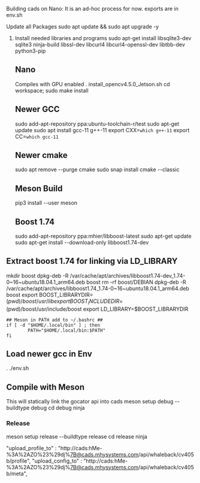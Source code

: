 Building cads on Nano:
It is an ad-hoc process for now.
exports are in env.sh

Update all Packages
sudo apt update && sudo apt upgrade -y


1) Install needed libraries and programs
	sudo apt-get install libsqlite3-dev sqlite3 ninja-build libssl-dev libcurl4 libcurl4-openssl-dev libtbb-dev python3-pip

	## Nano ##
  	Compiles with GPU enabled
	. install_opencv4.5.0_Jetson.sh
	cd workspace; sudo make install

	## Newer GCC ##
	sudo add-apt-repository ppa:ubuntu-toolchain-r/test
	sudo apt-get update
	sudo apt install gcc-11 g++-11
	export CXX=`which g++-11`
	export CC=`which gcc-11`

	## Newer cmake ##
	sudo apt remove --purge cmake
	sudo snap install cmake --classic

	## Meson Build ##
	pip3 install --user meson
	
	## Boost 1.74 ##
	sudo add-apt-repository ppa:mhier/libboost-latest
	sudo apt-get update
  sudo apt-get install --download-only libboost1.74-dev
  
  ## Extract boost 1.74 for linking via LD_LIBRARY ##
  mkdir boost
  dpkg-deb -R /var/cache/apt/archives/libboost1.74-dev_1.74-0~16~ubuntu18.04.1_arm64.deb boost
  rm -rf boost/DEBIAN
  dpkg-deb -R /var/cache/apt/archives/libboost1.74_1.74-0~16~ubuntu18.04.1_arm64.deb boost
	export BOOST_LIBRARYDIR=$(pwd)/boost/usr/lib
	export BOOST_INCLUDEDIR=$(pwd)/boost/usr/include/boost
  export LD_LIBRARY=$BOOST_LIBRARYDIR
	
	## Meson in PATH add to ~/.bashrc ##
	if [ -d "$HOME/.local/bin" ] ; then
    		PATH="$HOME/.local/bin:$PATH"
	fi

  ## Load newer gcc in Env ##
  . ./env.sh	

  ## Compile with Meson ##
  This will statically link the gocator api into cads
  meson setup debug --buildtype debug
  cd debug
  ninja

  ### Release
  meson setup release --buildtype release
  cd release
  ninja

  "upload_profile_to" : "http://cads:hMe-%3A%2AZO%23%29dj%7B@cads.mhysystems.com/api/whaleback/cv405b/profile",
  "upload_config_to" : "http://cads:hMe-%3A%2AZO%23%29dj%7B@cads.mhysystems.com/api/whaleback/cv405b/meta",



